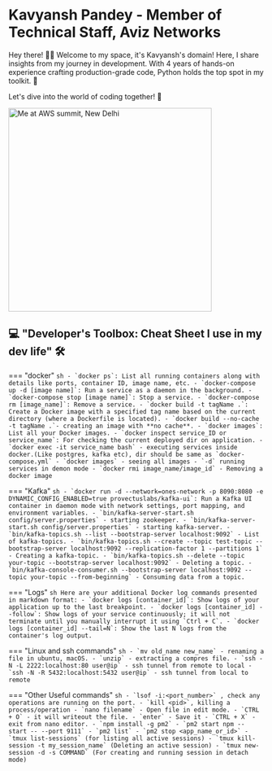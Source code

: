 # <b>Kavyansh Pandey - Member of Technical Staff, Aviz Networks</b>

Hey there! 👋🏻 Welcome to my space, it's Kavyansh's domain! Here, I share insights from my journey in development. With 4 years of hands-on experience crafting production-grade code, Python holds the top spot in my toolkit. 🐍  <br />

Let's dive into the world of coding together! 🚀

<!-- ![Me at AWS summit, New Delhi](../img/Main.jpeg) -->
<img src="../img/main.jpeg" alt="Me at AWS summit, New Delhi" width="400"/>


## <b>💻 "Developer's Toolbox: Cheat Sheet I use in my dev life" 🛠️</b>




=== "docker"
    ```sh
    - `docker ps`: List all running containers along with details like ports, container ID, image name, etc.
    - `docker-compose up -d [image name]`: Run a service as a daemon in the background.
    - `docker-compose stop [image name]`: Stop a service.
    - `docker-compose rm [image_name]`: Remove a service.
    - `docker build -t tagName .`: Create a Docker image with a specified tag name based on the current directory (where a Dockerfile is located).
    - `docker build --no-cache -t tagName .`- creating an image with **no cache**.
    - `docker images`: List all your Docker images.
    - `docker inspect service_ID or service_name`: For checking the current deployed dir on application.
    - `docker exec -it service_name bash` - executing services inside docker.(Like postgres, kafka etc), dir should be same as `docker-compose.yml`
    - `docker images` - seeing all images
    - `-d` running services in demon mode
    - `docker rmi image_name/image_id` - Removing a docker image
    ```

=== "Kafka"
    ```sh
    - `docker run -d --network=ones-network -p 8090:8080 -e DYNAMIC_CONFIG_ENABLED=true provectuslabs/kafka-ui`: Run a Kafka UI container in daemon mode with network settings, port mapping, and environment variables.
    - `bin/kafka-server-start.sh config/server.properties` - starting zookeeper.
    - `bin/kafka-server-start.sh config/server.properties` - starting kafka-server.
    - `bin/kafka-topics.sh --list --bootstrap-server localhost:9092` - List of kafka-topics.
    - `bin/kafka-topics.sh --create --topic test-topic --bootstrap-server localhost:9092 --replication-factor 1 --partitions 1` - Creating a kafka-topic.
    - `bin/kafka-topics.sh --delete --topic your-topic --bootstrap-server localhost:9092` - Deleting a topic.
    - `bin/kafka-console-consumer.sh --bootstrap-server localhost:9092 --topic your-topic --from-beginning` - Consuming data from a topic.
    ```

=== "Logs"
    ```sh
    Here are your additional Docker log commands presented in markdown format:
    - `docker logs [container_id]`: Show logs of your application up to the last breakpoint.
    - `docker logs [container_id] --follow`: Show logs of your service continuously; it will not terminate until you manually interrupt it using `Ctrl + C`.
    - `docker logs [container_id] --tail=N`: Show the last N logs from the container's log output.
    ```

=== "Linux and ssh commands"
    ```sh
    - `mv old_name new_name` - renaming a file in ubuntu, macOS.
    - `unzip` - extracting a compres file.
    - `ssh -N -L 2222:localhost:80 user@ip` - ssh tunnel from remote to local
    - `ssh -N -R 5432:localhost:5432 user@ip` - ssh tunnel from local to remote
    ```

=== "Other Useful commands"
    ```sh
    - `lsof -i:<port_number>` , check any operations are running on the port.
    - `kill <pid>`, killing a process/operation
    - `nano filename` - Open file in edit mode.
    - `CTRL + O` - it will writeout the file.
    - `enter` - Save it
    - `CTRL + X` - exit from nano editor.
    - `npm install -g pm2`
    - `pm2 start npm -- start -- --port 9111`
    - `pm2 list`
    - `pm2 stop <app_name_or_id>`
    - `tmux list-sessions` (for listing all active sessions)
    - `tmux kill-session -t my_session_name` (Deleting an active session)
    - `tmux new-session -d -s COMMAND` (For creating and running session in detach mode)
    ```




